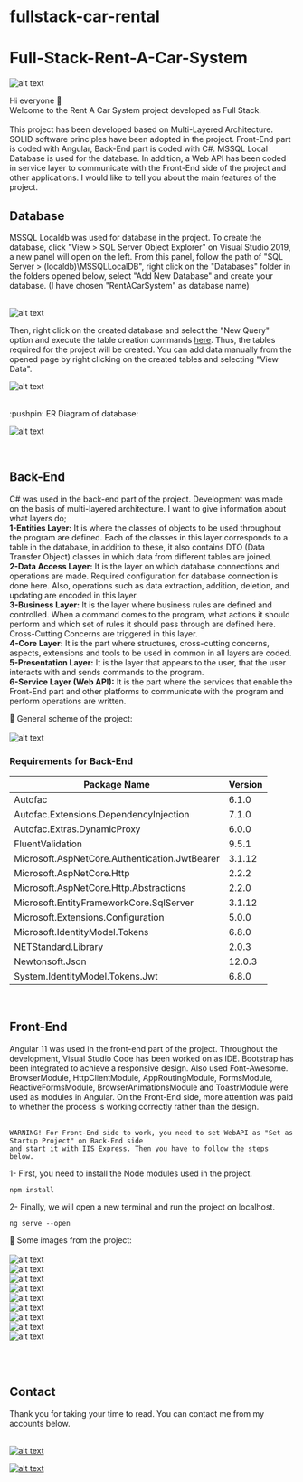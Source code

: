 # fullstack-car-rental
# Full-Stack-Rent-A-Car-System

![alt text](https://i.hizliresim.com/7TfAdR.png)

Hi everyone :wave: <br>
Welcome to the Rent A Car System project developed as Full Stack. <br> <br>
This project has been developed based on Multi-Layered Architecture. 
SOLID software principles have been adopted in the project. 
Front-End part is coded with Angular, Back-End part is coded with C#. 
MSSQL Local Database is used for the database. 
In addition, a Web API has been coded in service layer to communicate with the Front-End side of the project and other applications. 
I would like to tell you about the main features of the project.
<br>

<h2>
Database
</h2>
MSSQL Localdb was used for database in the project. 
To create the database, click "View > SQL Server Object Explorer" on Visual Studio 2019, a new panel will open on the left. 
From this panel, follow the path of "SQL Server > (localdb)\MSSQLLocalDB", right click on the "Databases" folder in the folders opened below, 
select "Add New Database" and create your database. (I have chosen "RentACarSystem" as database name) <br>
<br>

![alt text](https://i.hizliresim.com/9oNgBu.png)

Then, right click on the created database and select the "New Query" option and execute the table creation commands <a href="https://github.com/melihkaratekin/Full-Stack-Rent-A-Car-System/blob/main/Back-End/CreateTableScript.sql">here</a>. 
Thus, the tables required for the project will be created. 
You can add data manually from the opened page by right clicking on the created tables and selecting "View Data".

![alt text](https://i.hizliresim.com/cB91j4.png)

<br>
:pushpin: ER Diagram of database: <br>

![alt text](https://i.hizliresim.com/u7rqgR.png)

<br>

<h2>
Back-End
</h2>
C# was used in the back-end part of the project. Development was made on the basis of multi-layered architecture. I want to give information about what layers do; <br>
<b>1-Entities Layer:</b> It is where the classes of objects to be used throughout the program are defined. 
Each of the classes in this layer corresponds to a table in the database, in addition to these, it also contains DTO (Data Transfer Object) classes in which data from different tables are joined. <br>
<b>2-Data Access Layer:</b> It is the layer on which database connections and operations are made. Required configuration for database connection is done here. 
Also, operations such as data extraction, addition, deletion, and updating are encoded in this layer. <br>
<b>3-Business Layer:</b> It is the layer where business rules are defined and controlled. When a command comes to the program, 
what actions it should perform and which set of rules it should pass through are defined here. Cross-Cutting Concerns are triggered in this layer. <br>
<b>4-Core Layer:</b> It is the part where structures, cross-cutting concerns, aspects, extensions and tools to be used in common in all layers are coded. <br>
<b>5-Presentation Layer:</b> It is the layer that appears to the user, that the user interacts with and sends commands to the program. <br>
<b>6-Service Layer (Web API):</b> It is the part where the services that enable the Front-End part and other platforms to communicate with the program and perform operations are written. <br>

:pushpin: General scheme of the project:
<br><br>
![alt text](https://i.hizliresim.com/fmnoOo.png)
<br>

<h3>
Requirements for Back-End
</h3>

| Package Name  | Version |
| ------------- | ------------- |
| Autofac | 6.1.0  |
| Autofac.Extensions.DependencyInjection  | 7.1.0  |
| Autofac.Extras.DynamicProxy  | 6.0.0  |
| FluentValidation  | 9.5.1  |
| Microsoft.AspNetCore.Authentication.JwtBearer  | 3.1.12  |
| Microsoft.AspNetCore.Http  | 2.2.2 |
| Microsoft.AspNetCore.Http.Abstractions  | 2.2.0  |
| Microsoft.EntityFrameworkCore.SqlServer  | 3.1.12  |
| Microsoft.Extensions.Configuration  | 5.0.0  |
| Microsoft.IdentityModel.Tokens  | 6.8.0  |
| NETStandard.Library  | 2.0.3  |
| Newtonsoft.Json  | 12.0.3  |
| System.IdentityModel.Tokens.Jwt | 6.8.0 |

<br>
<h2>
Front-End
</h2>
Angular 11 was used in the front-end part of the project. Throughout the development, Visual Studio Code has been worked on as IDE. Bootstrap has been integrated to achieve a responsive design.
Also used Font-Awesome. BrowserModule, HttpClientModule, AppRoutingModule, FormsModule, ReactiveFormsModule, BrowserAnimationsModule and ToastrModule were used as modules in Angular. 
On the Front-End side, more attention was paid to whether the process is working correctly rather than the design. <br>
<br>

```
WARNING! For Front-End side to work, you need to set WebAPI as "Set as Startup Project" on Back-End side 
and start it with IIS Express. Then you have to follow the steps below.
```
1- First, you need to install the Node modules used in the project. <br>
```
npm install
```
2- Finally, we will open a new terminal and run the project on localhost. <br>
```
ng serve --open
```

:pushpin: Some images from the project:
<br><br>
![alt text](https://i.hizliresim.com/t8ZIVI.png) <br>
![alt text](https://i.hizliresim.com/5ne26l.png) <br>
![alt text](https://i.hizliresim.com/qfVlQv.png) <br>
![alt text](https://i.hizliresim.com/Ihqcyq.png) <br>
![alt text](https://i.hizliresim.com/Hm3RQM.png) <br>
![alt text](https://i.hizliresim.com/vkXjeY.png) <br>
![alt text](https://i.hizliresim.com/VHJtrw.png) <br>
![alt text](https://i.hizliresim.com/x4LrJa.png) <br>
![alt text](https://i.hizliresim.com/tbbss3.png) <br>
<br>

<br>
<h2>
Contact
</h2>
Thank you for taking your time to read. You can contact me from my accounts below. <br>
<br>

<a href="https://www.github.com/melihkaratekin" target="_blank">

![alt text](https://img.shields.io/badge/GitHub-100000?style=for-the-badge&logo=github&logoColor=white)

</a>
<a href="https://www.linkedin.com/in/melihkaratekin" target="_blank">

![alt text](https://img.shields.io/badge/LinkedIn-0077B5?style=for-the-badge&logo=linkedin&logoColor=white)

</a>



<br>
